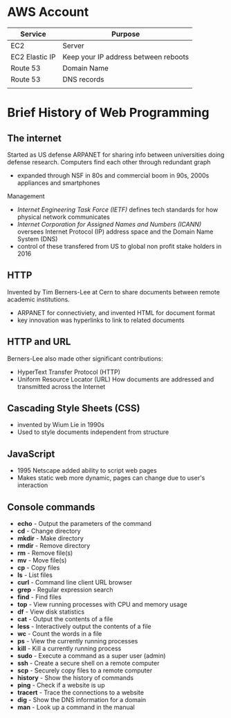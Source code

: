 # AWS Account

| Service   | Purpose       |
| --------- | ------------- |
| EC2       | Server        |
| EC2 Elastic IP |  Keep your IP address between reboots  |
| Route 53  | Domain Name |
| Route 53  | DNS records |
|           |             |


# Brief History of Web Programming

## The internet
Started as US defense ARPANET for sharing info between universities doing defense research. 
Computers find each other through redundant graph
* expanded through NSF in 80s and commercial boom in 90s, 2000s appliances and smartphones

Management 
* *Internet Engineering Task Force (IETF)* defines tech standards for how physical network communicates
* *Internet Corporation for Assigned Names and Numbers (ICANN)* oversees Internet Protocol (IP) address space and the Domain Name System (DNS)
* control of these transfered from US to global non profit stake holders in 2016

## HTTP
Invented by Tim Berners-Lee at Cern to share documents between remote academic institutions. 
* ARPANET for connectiviety, and invented HTML for document format
* key innovation was hyperlinks to link to related documents

## HTTP and URL
Berners-Lee also made other significant contributions:
* HyperText Transfer Protocol (HTTP)
* Uniform Resource Locator (URL)
How documents are addressed and transmitted across the Internet

## Cascading Style Sheets (CSS)
* invented by Wium Lie in 1990s
* Used to style documents independent from structure


## JavaScript
* 1995 Netscape added ability to script web pages
*  Makes static web more dynamic, pages can change due to user's interaction

## Console commands

- **echo** - Output the parameters of the command
- **cd** - Change directory
- **mkdir** - Make directory
- **rmdir** - Remove directory
- **rm** - Remove file(s)
- **mv** - Move file(s)
- **cp** - Copy files
- **ls** - List files
- **curl** - Command line client URL browser
- **grep** - Regular expression search
- **find** - Find files
- **top** - View running processes with CPU and memory usage
- **df** - View disk statistics
- **cat** - Output the contents of a file
- **less** - Interactively output the contents of a file
- **wc** - Count the words in a file
- **ps** - View the currently running processes
- **kill** - Kill a currently running process
- **sudo** - Execute a command as a super user (admin)
- **ssh** - Create a secure shell on a remote computer
- **scp** - Securely copy files to a remote computer
- **history** - Show the history of commands
- **ping** - Check if a website is up
- **tracert** - Trace the connections to a website
- **dig** - Show the DNS information for a domain
- **man** - Look up a command in the manual


##
